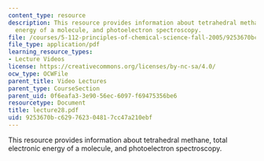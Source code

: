 ```yaml
---
content_type: resource
description: This resource provides information about tetrahedral methane, total electronic
  energy of a molecule, and photoelectron spectroscopy.
file: /courses/5-112-principles-of-chemical-science-fall-2005/9253670bc629762304817cc47a210ebf_lecture28.pdf
file_type: application/pdf
learning_resource_types:
- Lecture Videos
license: https://creativecommons.org/licenses/by-nc-sa/4.0/
ocw_type: OCWFile
parent_title: Video Lectures
parent_type: CourseSection
parent_uid: 0f6eafa3-3e90-56ec-6097-f69475356be6
resourcetype: Document
title: lecture28.pdf
uid: 9253670b-c629-7623-0481-7cc47a210ebf
---
```

This resource provides information about tetrahedral methane, total electronic energy of a molecule, and photoelectron spectroscopy.